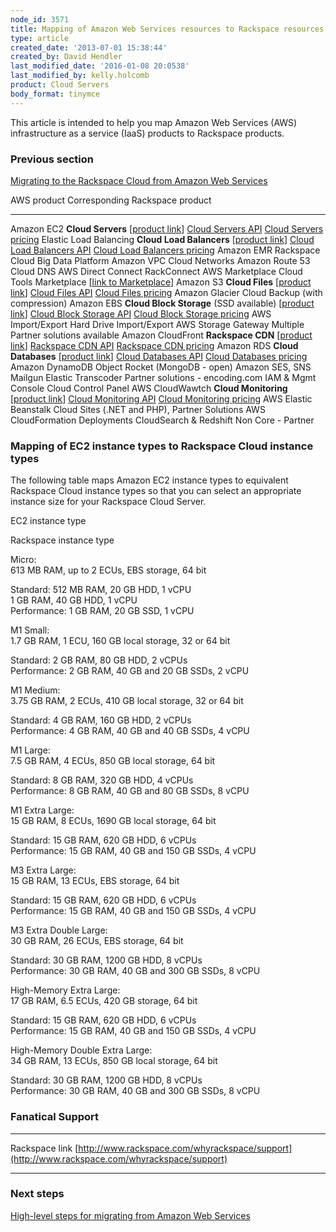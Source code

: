 ```yaml
---
node_id: 3571
title: Mapping of Amazon Web Services resources to Rackspace resources
type: article
created_date: '2013-07-01 15:38:44'
created_by: David Hendler
last_modified_date: '2016-01-08 20:0538'
last_modified_by: kelly.holcomb
product: Cloud Servers
body_format: tinymce
---
```


This article is intended to help you map Amazon Web Services (AWS)
infrastructure as a service (IaaS) products to Rackspace products.

### Previous section

[Migrating to the Rackspace Cloud from Amazon Web
Services](https://www.rackspace.com/knowledge_center/article/migrating-to-the-rackspace-cloud-from-amazon-web-services)

 

  AWS product              Corresponding Rackspace product
  ------------------------ --------------------------------------------------------------------------------------------------------
  Amazon EC2               **Cloud Servers** [[product link](http://www.rackspace.com/cloud/servers)]
                           [Cloud Servers API](http://docs.rackspace.com/servers/api/v2/cs-devguide/content/ch_preface.html)
                           [Cloud Servers pricing](http://www.rackspace.com/cloud/load-balancing/pricing)
  Elastic Load Balancing   **Cloud Load Balancers** [[product link](http://www.rackspace.com/cloud/load-balancing)]
                           [Cloud Load Balancers API](http://www.rackspace.com/cloud/load-balancing/api/)
                           [Cloud Load Balancers pricing](http://www.rackspace.com/cloud/load-balancing/pricing)
  Amazon EMR               Rackspace Cloud Big Data Platform
  Amazon VPC               Cloud Networks
  Amazon Route 53          Cloud DNS
  AWS Direct Connect       RackConnect
  AWS Marketplace          Cloud Tools Marketplace [[link to Marketplace](https://marketplace.rackspace.com/home)]
  Amazon S3                **Cloud Files** [[product link](http://www.rackspace.com/cloud/files)]
                           [Cloud Files API](http://www.rackspace.com/cloud/files/api/)
                           [Cloud Files pricing](http://www.rackspace.com/cloud/files/pricing)
  Amazon Glacier           Cloud Backup (with compression)
  Amazon EBS               **Cloud Block Storage** (SSD available) [[product link](http://www.rackspace.com/cloud/block-storage)]
                           [Cloud Block Storage API](http://docs.rackspace.com/cbs/api/v1.0/cbs-devguide/content/overview.html)
                           [Cloud Block Storage pricing](http://www.rackspace.com/cloud/block-storage/pricing)
  AWS Import/Export        Hard Drive Import/Export
  AWS Storage Gateway      Multiple Partner solutions available
  Amazon CloudFront        **Rackspace CDN** [[product link](http://www.rackspace.com/cloud/cdn-content-delivery-network)]
                           [Rackspace CDN API](http://docs.rackspace.com/cdn/api/v1.0/cdn-devguide/content/Overview.html)
                           [Rackspace CDN pricing](http://www.rackspace.com/cloud/cdn-content-delivery-network)
  Amazon RDS               **Cloud Databases** [[product link](http://www.rackspace.com/cloud/monitoring)]
                           [Cloud Databases API](http://docs.rackspace.com/cdb/api/v1.0/cdb-devguide/content/overview.html)
                           [Cloud Databases pricing](http://www.rackspace.com/cloud/databases/pricing)
  Amazon DynamoDB          Object Rocket (MongoDB - open)
  Amazon SES, SNS          Mailgun
  Elastic Transcoder       Partner solutions - encoding.com
  IAM & Mgmt Console       Cloud Control Panel
  AWS CloudWawtch          **Cloud Monitoring** [[product link](http://www.rackspace.com/cloud/monitoring)]
                           [Cloud Monitoring API](http://docs.rackspace.com/cm/api/v1.0/cm-devguide/content/overview.html)
                           [Cloud Monitoring pricing](http://www.rackspace.com/cloud/monitoring/pricing)
  AWS Elastic Beanstalk    Cloud Sites (.NET and PHP), Partner Solutions
  AWS CloudFormation       Deployments
  CloudSearch & Redshift   Non Core - Partner

 

### Mapping of EC2 instance types to Rackspace Cloud instance types

The following table maps Amazon EC2 instance types to equivalent
Rackspace Cloud instance types so that you can select an appropriate
instance size for your Rackspace Cloud Server.

EC2 instance type

Rackspace instance type

Micro:\
 613 MB RAM, up to 2 ECUs, EBS storage, 64 bit

Standard: 512 MB RAM, 20 GB HDD, 1 vCPU\
 1 GB RAM, 40 GB HDD, 1 vCPU\
 Performance: 1 GB RAM, 20 GB SSD, 1 vCPU

M1 Small:\
 1.7 GB RAM, 1 ECU, 160 GB local storage, 32 or 64 bit

Standard: 2 GB RAM, 80 GB HDD, 2 vCPUs\
 Performance: 2 GB RAM, 40 GB and 20 GB SSDs, 2 vCPU

M1 Medium:\
 3.75 GB RAM, 2 ECUs, 410 GB local storage, 32 or 64 bit

Standard: 4 GB RAM, 160 GB HDD, 2 vCPUs\
 Performance: 4 GB RAM, 40 GB and 40 GB SSDs, 4 vCPU

M1 Large:\
 7.5 GB RAM, 4 ECUs, 850 GB local storage, 64 bit

Standard: 8 GB RAM, 320 GB HDD, 4 vCPUs\
 Performance: 8 GB RAM, 40 GB and 80 GB SSDs, 8 vCPU

M1 Extra Large:\
 15 GB RAM, 8 ECUs, 1690 GB local storage, 64 bit

Standard: 15 GB RAM, 620 GB HDD, 6 vCPUs\
 Performance: 15 GB RAM, 40 GB and 150 GB SSDs, 4 vCPU

M3 Extra Large:\
 15 GB RAM, 13 ECUs, EBS storage, 64 bit

Standard: 15 GB RAM, 620 GB HDD, 6 vCPUs\
 Performance: 15 GB RAM, 40 GB and 150 GB SSDs, 4 vCPU

M3 Extra Double Large:\
 30 GB RAM, 26 ECUs, EBS storage, 64 bit

Standard: 30 GB RAM, 1200 GB HDD, 8 vCPUs\
 Performance: 30 GB RAM, 40 GB and 300 GB SSDs, 8 vCPU

High-Memory Extra Large:\
 17 GB RAM, 6.5 ECUs, 420 GB storage, 64 bit

Standard: 15 GB RAM, 620 GB HDD, 6 vCPUs\
 Performance: 15 GB RAM, 40 GB and 150 GB SSDs, 4 vCPU

High-Memory Double Extra Large:\
 34 GB RAM, 13 ECUs, 850 GB local storage, 64 bit

Standard: 30 GB RAM, 1200 GB HDD, 8 vCPUs\
 Performance: 30 GB RAM, 40 GB and 300 GB SSDs, 8 vCPU

####  

### Fanatical Support

  ---------------- ------------------------------------------------------------------------------------------------
  Rackspace link   [http://www.rackspace.com/whyrackspace/support](http://www.rackspace.com/whyrackspace/support)
  ---------------- ------------------------------------------------------------------------------------------------

 

### Next steps

[High-level steps for migrating from Amazon Web
Services](http://www.rackspace.com/knowledge_center/article/high-level-steps-for-migrating-from-amazon-web-services)

